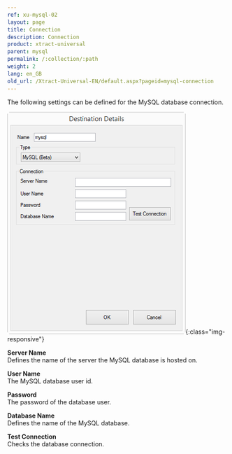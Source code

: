 ```yaml
---
ref: xu-mysql-02
layout: page
title: Connection
description: Connection
product: xtract-universal
parent: mysql
permalink: /:collection/:path
weight: 2
lang: en_GB
old_url: /Xtract-Universal-EN/default.aspx?pageid=mysql-connection
---
```


The following settings can be defined for the MySQL database connection.

![mysql_destination_details](/img/content/mysql_destination_details.png){:class="img-responsive"}

**Server Name** <br>
Defines the name of the server the MySQL database is hosted on.

**User Name** <br>
The MySQL database user id.

**Password** <br>
The password of the database user.

**Database Name** <br>
Defines the name of the MySQL database.
             
**Test Connection** <br>
Checks the database connection. 